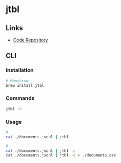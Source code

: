 # jtbl

<!--
jello
-->

## Links

- [Code Repository](https://github.com/kellyjonbrazil/jtbl)

## CLI

### Installation

```sh
# Homebrew
brew install jtbl
```

### Commands

```sh
jtbl -h
```

### Usage

```sh
#
cat ./documents.jsonl | jtbl

#
cat ./documents.jsonl | jtbl -c
cat ./documents.jsonl | jtbl -c > ./documents.csv
```
